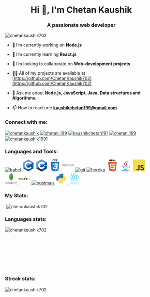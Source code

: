<h1 align="center">Hi 👋, I'm Chetan Kaushik</h1>
<h3 align="center">A passionate web developer</h3>

<p align="left"> <img src="https://komarev.com/ghpvc/?username=chetankaushik702&label=Profile%20views&color=0e75b6&style=flat" alt="chetankaushik702" /> </p>

- 🔭 I’m currently working on **Node.js**

- 🌱 I’m currently learning **React.js**

- 👯 I’m looking to collaborate on **Web-development projects**

- 👨‍💻 All of my projects are available at [https://github.com/ChetanKaushik702](https://github.com/ChetanKaushik702)

- 💬 Ask me about **Node.js, JavaScript, Java, Data structures and Algorithms.**

- 📫 How to reach me **kaushikchetan199@gmail.com**

<h3 align="left">Connect with me:</h3>
<p align="left">
<a href="https://www.linkedin.com/in/chetan-kaushik-a10758202/" target="blank"><img align="center" src="https://raw.githubusercontent.com/rahuldkjain/github-profile-readme-generator/master/src/images/icons/Social/linked-in-alt.svg" alt="chetankaushik" height="30" width="40" /></a>
<a href="https://www.codechef.com/users/chetan_199" target="blank"><img align="center" src="https://cdn.jsdelivr.net/npm/simple-icons@3.1.0/icons/codechef.svg" alt="chetan_199" height="30" width="40" /></a>
<a href="https://www.hackerrank.com/kaushikchetan191" target="blank"><img align="center" src="https://raw.githubusercontent.com/rahuldkjain/github-profile-readme-generator/master/src/images/icons/Social/hackerrank.svg" alt="kaushikchetan191" height="30" width="40" /></a>
<a href="https://www.leetcode.com/chetan_199" target="blank"><img align="center" src="https://raw.githubusercontent.com/rahuldkjain/github-profile-readme-generator/master/src/images/icons/Social/leet-code.svg" alt="chetan_199" height="30" width="40" /></a>
<a href="https://auth.geeksforgeeks.org/user/chetankaushik1991" target="blank"><img align="center" src="https://raw.githubusercontent.com/rahuldkjain/github-profile-readme-generator/master/src/images/icons/Social/geeks-for-geeks.svg" alt="chetankaushik1991" height="30" width="40" /></a>
</p>

<h3 align="left">Languages and Tools:</h3>
<p align="left"> <a href="https://babeljs.io/" target="_blank" rel="noreferrer"> <img src="https://www.vectorlogo.zone/logos/babeljs/babeljs-icon.svg" alt="babel" width="40" height="40"/> </a> <a href="https://www.cprogramming.com/" target="_blank" rel="noreferrer"> <img src="https://raw.githubusercontent.com/devicons/devicon/master/icons/c/c-original.svg" alt="c" width="40" height="40"/> </a> <a href="https://www.w3schools.com/cpp/" target="_blank" rel="noreferrer"> <img src="https://raw.githubusercontent.com/devicons/devicon/master/icons/cplusplus/cplusplus-original.svg" alt="cplusplus" width="40" height="40"/> </a> <a href="https://www.w3schools.com/css/" target="_blank" rel="noreferrer"> <img src="https://raw.githubusercontent.com/devicons/devicon/master/icons/css3/css3-original-wordmark.svg" alt="css3" width="40" height="40"/> </a> <a href="https://expressjs.com" target="_blank" rel="noreferrer"> <img src="https://raw.githubusercontent.com/devicons/devicon/master/icons/express/express-original-wordmark.svg" alt="express" width="40" height="40"/> </a> <a href="https://git-scm.com/" target="_blank" rel="noreferrer"> <img src="https://www.vectorlogo.zone/logos/git-scm/git-scm-icon.svg" alt="git" width="40" height="40"/> </a> <a href="https://heroku.com" target="_blank" rel="noreferrer"> <img src="https://www.vectorlogo.zone/logos/heroku/heroku-icon.svg" alt="heroku" width="40" height="40"/> </a> <a href="https://www.w3.org/html/" target="_blank" rel="noreferrer"> <img src="https://raw.githubusercontent.com/devicons/devicon/master/icons/html5/html5-original-wordmark.svg" alt="html5" width="40" height="40"/> </a> <a href="https://www.java.com" target="_blank" rel="noreferrer"> <img src="https://raw.githubusercontent.com/devicons/devicon/master/icons/java/java-original.svg" alt="java" width="40" height="40"/> </a> <a href="https://developer.mozilla.org/en-US/docs/Web/JavaScript" target="_blank" rel="noreferrer"> <img src="https://raw.githubusercontent.com/devicons/devicon/master/icons/javascript/javascript-original.svg" alt="javascript" width="40" height="40"/> </a> <a href="https://www.mongodb.com/" target="_blank" rel="noreferrer"> <img src="https://raw.githubusercontent.com/devicons/devicon/master/icons/mongodb/mongodb-original-wordmark.svg" alt="mongodb" width="40" height="40"/> </a> <a href="https://nodejs.org" target="_blank" rel="noreferrer"> <img src="https://raw.githubusercontent.com/devicons/devicon/master/icons/nodejs/nodejs-original-wordmark.svg" alt="nodejs" width="40" height="40"/> </a> <a href="https://postman.com" target="_blank" rel="noreferrer"> <img src="https://www.vectorlogo.zone/logos/getpostman/getpostman-icon.svg" alt="postman" width="40" height="40"/> </a> <a href="https://www.python.org" target="_blank" rel="noreferrer"> <img src="https://raw.githubusercontent.com/devicons/devicon/master/icons/python/python-original.svg" alt="python" width="40" height="40"/> </a> <a href="https://reactjs.org/" target="_blank" rel="noreferrer"> <img src="https://raw.githubusercontent.com/devicons/devicon/master/icons/react/react-original-wordmark.svg" alt="react" width="40" height="40"/> </a> </p>

<h3 align="left">My Stats:</h3>
<p>&nbsp;<img align="center" src="https://github-readme-stats.vercel.app/api?username=chetankaushik702&show_icons=true&locale=en&theme=radical" alt="chetankaushik702" /></p>

<h3 align="left">Languages stats:</h3>
<p><img align="left" src="https://github-readme-stats.vercel.app/api/top-langs?username=chetankaushik702&show_icons=true&locale=en&layout=compact&theme=radical&show_icons=true" alt="chetankaushik702" /></p>
<br></br>
<br></br>
<br></br>
<br></br>
<h3 align="left">Streak stats:</h3>
<p><img align="center" src="https://github-readme-streak-stats.herokuapp.com/?user=chetankaushik702&theme=radical&show_icons=true" alt="chetankaushik702" /></p>
